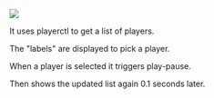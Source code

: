 ![](https://i.imgur.com/GJd0pPB.gif)

It uses playerctl to get a list of players.

The "labels" are displayed to pick a player.

When a player is selected it triggers play-pause.

Then shows the updated list again 0.1 seconds later.